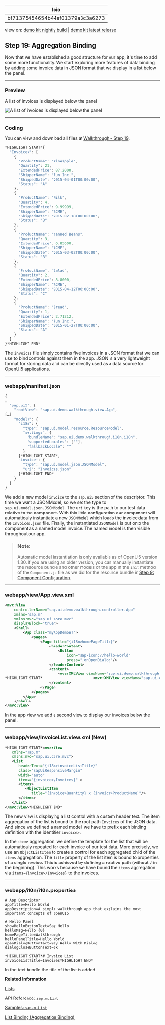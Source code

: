 <!-- loiobf71375454654b44af01379a3c3a6273 -->

| loio |
| -----|
| bf71375454654b44af01379a3c3a6273 |

<div id="loio">

view on: [demo kit nightly build](https://openui5nightly.hana.ondemand.com/#/topic/bf71375454654b44af01379a3c3a6273) | [demo kit latest release](https://openui5.hana.ondemand.com/#/topic/bf71375454654b44af01379a3c3a6273)</div>

## Step 19: Aggregation Binding

Now that we have established a good structure for our app, it's time to add some more functionality. We start exploring more features of data binding by adding some invoice data in JSON format that we display in a list below the panel.

***

### Preview

   
  
<a name="loiobf71375454654b44af01379a3c3a6273__fig_r1j_pst_mr"/>A list of invoices is displayed below the panel

 ![](loioc694be7496f2477da923104e6a29e725_HiRes.png "A list of invoices is displayed below the panel") 

***

### Coding

You can view and download all files at [Walkthrough - Step 19](https://openui5.hana.ondemand.com/#/entity/sap.m.tutorial.walkthrough/sample/sap.m.tutorial.walkthrough.19).

``` js
*HIGHLIGHT START*{
  "Invoices": [
	{
	  "ProductName": "Pineapple",
	  "Quantity": 21,
	  "ExtendedPrice": 87.2000,
	  "ShipperName": "Fun Inc.",
	  "ShippedDate": "2015-04-01T00:00:00",
	  "Status": "A"
	},
	{
	  "ProductName": "Milk",
	  "Quantity": 4,
	  "ExtendedPrice": 9.99999,
	  "ShipperName": "ACME",
	  "ShippedDate": "2015-02-18T00:00:00",
	  "Status": "B"
	},
	{
	  "ProductName": "Canned Beans",
	  "Quantity": 3,
	  "ExtendedPrice": 6.85000,
	  "ShipperName": "ACME",
	  "ShippedDate": "2015-03-02T00:00:00",
	  "Status": "B"
	},
	{
	  "ProductName": "Salad",
	  "Quantity": 2,
	  "ExtendedPrice": 8.8000,
	  "ShipperName": "ACME",
	  "ShippedDate": "2015-04-12T00:00:00",
	  "Status": "C"
	},
	{
	  "ProductName": "Bread",
	  "Quantity": 1,
	  "ExtendedPrice": 2.71212,
	  "ShipperName": "Fun Inc.",
	  "ShippedDate": "2015-01-27T00:00:00",
	  "Status": "A"
	}
  ]
}*HIGHLIGHT END*
```

The `invoices` file simply contains five invoices in a JSON format that we can use to bind controls against them in the app. JSON is a very lightweight format for storing data and can be directly used as a data source for OpenUI5 applications.

***

### webapp/manifest.json

``` js
{
…
  "sap.ui5": {
	"rootView": "sap.ui.demo.walkthrough.view.App",
[…]
	"models": {
	  "i18n": {
		"type": "sap.ui.model.resource.ResourceModel",
		"settings": {
		  "bundleName": "sap.ui.demo.walkthrough.i18n.i18n",
		  "supportedLocales": [""],
		  "fallbackLocale": ""
		}
	  }*HIGHLIGHT START*,
	  "invoice": {
		"type": "sap.ui.model.json.JSONModel",
		"uri": "Invoices.json"
	  }*HIGHLIGHT END*
	}
  }
}
```

We add a new model `invoice` to the `sap.ui5` section of the descriptor. This time we want a JSONModel, so we set the type to `sap.ui.model.json.JSONModel`. The `uri` key is the path to our test data relative to the component. With this little configuration our component will automatically instantiate a new `JSONModel` which loads the invoice data from the `Invoices.json` file. Finally, the instantiated `JSONModel` is put onto the component as a named model invoice. The named model is then visible throughout our app.

> ### Note:  
> Automatic model instantiation is only available as of OpenUI5 version 1.30. If you are using an older version, you can manually instantiate the resource bundle and other models of the app in the `init` method of the `Component.js` file as we did for the resource bundle in [Step 9: Component Configuration](Step_9_Component_Configuration_4cfa608.md).

***

### webapp/view/App.view.xml

``` xml
<mvc:View
	controllerName="sap.ui.demo.walkthrough.controller.App"
	xmlns="sap.m"
	xmlns:mvc="sap.ui.core.mvc"
	displayBlock="true">
	<Shell>
		<App class="myAppDemoWT">
			<pages>
				<Page title="{i18n>homePageTitle}">
					<headerContent>
						<Button
							icon="sap-icon://hello-world"
							press=".onOpenDialog"/>
					</headerContent>
					<content>
						<mvc:XMLView viewName="sap.ui.demo.walkthrough.view.HelloPanel"/>
*HIGHLIGHT START*						<mvc:XMLView viewName="sap.ui.demo.walkthrough.view.InvoiceList"/>*HIGHLIGHT END*
					</content>
				</Page>
			</pages>
		</App>
	</Shell>
</mvc:View>

```

In the app view we add a second view to display our invoices below the panel.

***

### webapp/view/InvoiceList.view.xml \(New\)

``` xml
*HIGHLIGHT START*<mvc:View
   xmlns="sap.m"
   xmlns:mvc="sap.ui.core.mvc">
   <List
      headerText="{i18n>invoiceListTitle}"
      class="sapUiResponsiveMargin"
      width="auto"
      items="{invoice>/Invoices}" >
      <items>
         <ObjectListItem
            title="{invoice>Quantity} x {invoice>ProductName}"/>
      </items>
   </List>
</mvc:View>*HIGHLIGHT END*
```

The new view is displaying a list control with a custom header text. The item aggregation of the list is bound to the root path `Invoices` of the JSON data. And since we defined a named model, we have to prefix each binding definition with the identifier `invoice>`.

In the `items` aggregation, we define the template for the list that will be automatically repeated for each invoice of our test data. More precisely, we use an `ObjectListItem` to create a control for each aggregated child of the `items` aggregation. The `title` property of the list item is bound to properties of a single invoice. This is achieved by defining a relative path \(without `/` in the beginning\). This works because we have bound the `items` aggregation via `items={invoice>/Invoices}` to the invoices.

***

### webapp/i18n/i18n.properties

``` prefs
# App Descriptor
appTitle=Hello World
appDescription=A simple walkthrough app that explains the most important concepts of OpenUI5

# Hello Panel
showHelloButtonText=Say Hello
helloMsg=Hello {0}
homePageTitle=Walkthrough
helloPanelTitle=Hello World
openDialogButtonText=Say Hello With Dialog
dialogCloseButtonText=Ok

*HIGHLIGHT START*# Invoice List
invoiceListTitle=Invoices*HIGHLIGHT END*
```

In the text bundle the title of the list is added.

**Related Information**  


[Lists](Lists_1da1581.md "Lists have properties and events and they contain list items that inherit from sap.m.ListItemBase, which provides navigation, selection and event features. The list item type determines the way the list item interacts by providing additional features.")

[API Reference: `sap.m.List`](https://openui5.hana.ondemand.com/#/api/sap.m.List)

[Samples: `sap.m.List` ](https://openui5.hana.ondemand.com/#/entity/sap.m.List)

[List Binding \(Aggregation Binding\)](List_Binding_(Aggregation_Binding)_91f0577.md "List binding (or aggregation binding) is used to automatically create child controls according to model data.")

